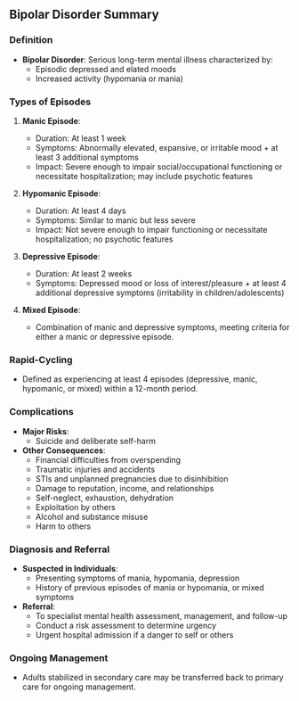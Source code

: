 ## Bipolar Disorder Summary

### Definition
- **Bipolar Disorder**: Serious long-term mental illness characterized by:
  - Episodic depressed and elated moods
  - Increased activity (hypomania or mania)

### Types of Episodes
1. **Manic Episode**:
   - Duration: At least 1 week
   - Symptoms: Abnormally elevated, expansive, or irritable mood + at least 3 additional symptoms
   - Impact: Severe enough to impair social/occupational functioning or necessitate hospitalization; may include psychotic features

2. **Hypomanic Episode**:
   - Duration: At least 4 days
   - Symptoms: Similar to manic but less severe
   - Impact: Not severe enough to impair functioning or necessitate hospitalization; no psychotic features

3. **Depressive Episode**:
   - Duration: At least 2 weeks
   - Symptoms: Depressed mood or loss of interest/pleasure + at least 4 additional depressive symptoms (irritability in children/adolescents)

4. **Mixed Episode**:
   - Combination of manic and depressive symptoms, meeting criteria for either a manic or depressive episode.

### Rapid-Cycling
- Defined as experiencing at least 4 episodes (depressive, manic, hypomanic, or mixed) within a 12-month period.

### Complications
- **Major Risks**:
  - Suicide and deliberate self-harm
- **Other Consequences**:
  - Financial difficulties from overspending
  - Traumatic injuries and accidents
  - STIs and unplanned pregnancies due to disinhibition
  - Damage to reputation, income, and relationships
  - Self-neglect, exhaustion, dehydration
  - Exploitation by others
  - Alcohol and substance misuse
  - Harm to others

### Diagnosis and Referral
- **Suspected in Individuals**:
  - Presenting symptoms of mania, hypomania, depression
  - History of previous episodes of mania or hypomania, or mixed symptoms
- **Referral**:
  - To specialist mental health assessment, management, and follow-up
  - Conduct a risk assessment to determine urgency
  - Urgent hospital admission if a danger to self or others

### Ongoing Management
- Adults stabilized in secondary care may be transferred back to primary care for ongoing management.